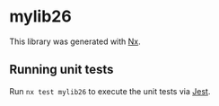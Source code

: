 # mylib26

This library was generated with [Nx](https://nx.dev).

## Running unit tests

Run `nx test mylib26` to execute the unit tests via [Jest](https://jestjs.io).
